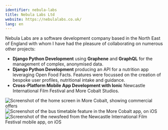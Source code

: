 ```yaml
---
identifier: nebula-labs
title: Nebula Labs Ltd
website: https://nebulalabs.co.uk/
lang: en
---
```

Nebula Labs are a software development company based in the North East of England with whom I have had the pleasure of collaborating on numerous other projects:
* **Django Python Development** using **Graphene** and **GraphQL** for the management of complex, anonymised data.
* **Django Python Development** producing an API for a nutrition app leveraging Open Food Facts. Features were focussed on the creation of bespoke user profiles, nutritional intake and guidance.
* **Cross-Platform Mobile App Development with Ionic** Newcastle International Film Festival and More Cobalt Studios.

<div class="row project-img-row">
    <div class="col-sm-4"><img class="collapsing-img" src="{{ '/assets/img/medium/cobalt_1.png' | absolute_url }}" alt="Screenshot of the home screen in More Cobalt, showing commercial offers"/></div>
    <div class="col-sm-4"><img class="collapsing-img" src="{{ '/assets/img/medium/cobalt_2.png' | absolute_url }}" alt="Screenshot of the bus timetable feature in the More Cobalt app, on iOS"/></div>
    <div class="col-sm-4"><img class="collapsing-img" src="{{ '/assets/img/medium/filmfest1.png' | absolute_url }}" alt="Screenshot of the newsfeed from the Newcastle International Film Festival mobile app, on iOS"/></div>
</div>

